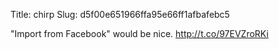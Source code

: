 Title: chirp
Slug: d5f00e651966ffa95e66ff1afbafebc5

"Import from Facebook" would be nice. <a href="http://t.co/97EVZroRKi">http://t.co/97EVZroRKi</a>
